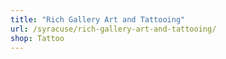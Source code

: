 ```yaml
---
title: "Rich Gallery Art and Tattooing"
url: /syracuse/rich-gallery-art-and-tattooing/
shop: Tattoo
---
```

